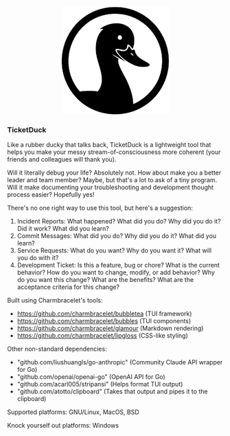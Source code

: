 <p align="center">
  <img width="250" height="250" src="images/icon.png">
</p>

### TicketDuck
Like a rubber ducky that talks back, TicketDuck is a lightweight tool that helps you make your messy stream-of-consciousness more coherent (your friends and colleagues will thank you). 

Will it literally debug your life? Absolutely not. How about make you a better leader and team member? Maybe, but that's a lot to ask of a tiny program. Will it make documenting your troubleshooting and development thought process easier? Hopefully yes!

There's no one right way to use this tool, but here's a suggestion:
1. Incident Reports: What happened? What did you do? Why did you do it? Did it work? What did you learn?
2. Commit Messages: What did you do? Why did you do it? What did you learn?
3. Service Requests: What do you want? Why do you want it? What will you do with it?
4. Development Ticket: Is this a feature, bug or chore? What is the current behavior? How do you want to change, modify, or add behavior? Why do you want this change? What are the benefits? What are the acceptance criteria for this change?



Built using Charmbracelet's tools:

- https://github.com/charmbracelet/bubbletea (TUI framework)
- https://github.com/charmbracelet/bubbles (TUI components)
- https://github.com/charmbracelet/glamour (Markdown rendering)
- https://github.com/charmbracelet/lipgloss (CSS-like styling)

Other non-standard dependencies:

- "github.com/liushuangls/go-anthropic" (Community Claude API wrapper for Go) 
- "github.com/openai/openai-go" (OpenAI API for Go)
- "github.com/acarl005/stripansi" (Helps format TUI output)
- "github.com/atotto/clipboard" (Takes that output and pipes it to the clipboard)

Supported platforms: GNU/Linux, MacOS, BSD

Knock yourself out platforms: Windows 
